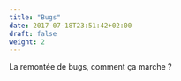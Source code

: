 ```yaml
---
title: "Bugs"
date: 2017-07-18T23:51:42+02:00
draft: false
weight: 2
---
```


La remontée de bugs, comment ça marche ?